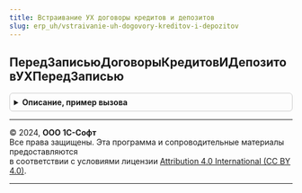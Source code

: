 ```yaml
---
title: Встраивание УХ договоры кредитов и депозитов
slug: erp_uh/vstraivanie-uh-dogovory-kreditov-i-depozitov
---
```



## ПередЗаписьюДоговорыКредитовИДепозитовУХПередЗаписью
<details style="margin: 1em 0; padding: 0.5em; border: 1px solid #ccc; border-radius: 6px;">

<summary style="font-weight: bold; cursor: pointer;">Описание, пример вызова</summary>

```bsl

Процедура ПередЗаписьюДоговорыКредитовИДепозитовУХПередЗаписью(Источник, Отказ) Экспорт
```

Пример вызова
```bsl
ВстраиваниеУХДоговорыКредитовИДепозитов.ПередЗаписьюДоговорыКредитовИДепозитовУХПередЗаписью(Источник, Отказ) 
```
</details>

---

© 2024, **ООО 1С-Софт**  
Все права защищены. Эта программа и сопроводительные материалы предоставляются  
в соответствии с условиями лицензии [Attribution 4.0 International (CC BY 4.0)](https://creativecommons.org/licenses/by/4.0/legalcode).

---

